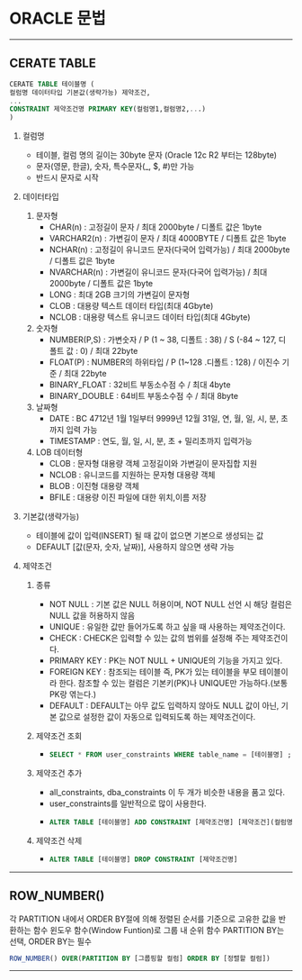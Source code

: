 # ORACLE 문법

---
## CERATE TABLE
```sql
CERATE TABLE 테이블명 (
컬럼명 데이터타입 기본값(생략가능) 제약조건,
...
CONSTRAINT 제약조건명 PRIMARY KEY(컬럼명1,컬럼명2,...)
)
```
1. 컬럼명
   - 테이블, 컬럼 명의 길이는 30byte 문자 (Oracle 12c R2 부터는 128byte)
   - 문자(영문, 한글), 숫자, 특수문자(_, $, #)만 가능
   - 반드시 문자로 시작


2. 데이터타입
   1. 문자형
      - CHAR(n)	: 고정길이 문자 / 최대 2000byte / 디폴트 값은 1byte
      - VARCHAR2(n)	: 가변길이 문자 / 최대 4000BYTE / 디폴트 값은 1byte
      - NCHAR(n) : 고정길이 유니코드 문자(다국어 입력가능) / 최대 2000byte / 디폴트 값은 1byte
      - NVARCHAR(n) : 가변길이 유니코드 문자(다국어 입력가능) / 최대 2000byte / 디폴트 값은 1byte
      - LONG : 최대 2GB 크기의 가변길이 문자형
      - CLOB : 대용량 텍스트 데이터 타입(최대 4Gbyte)
      - NCLOB : 대용량 텍스트 유니코드 데이터 타입(최대 4Gbyte)
   2. 숫자형
      - NUMBER(P,S) : 가변숫자 / P (1 ~ 38, 디폴트 : 38) / S (-84 ~ 127, 디폴트 값 : 0)  / 최대 22byte
      - FLOAT(P) : NUMBER의 하위타입 / P (1~128 .디폴트 : 128) / 이진수 기준 / 최대 22byte
      - BINARY_FLOAT : 32비트 부동소수점 수 / 최대 4byte
      - BINARY_DOUBLE : 64비트 부동소수점 수 / 최대 8byte
   3. 날짜형
      - DATE : BC 4712년 1월 1일부터 9999년 12월 31일, 연, 월, 일, 시, 분, 초 까지 입력 가능
      - TIMESTAMP : 연도, 월, 일, 시, 분, 초 + 밀리초까지 입력가능
   4. LOB 데이터형
      - CLOB : 문자형 대용량 객체 고정길이와 가변길이 문자집합 지원
      - NCLOB : 유니코드를 지원하는 문자형 대용량 객체
      - BLOB : 이진형 대용량 객체
      - BFILE : 대용량 이진 파일에 대한 위치,이름 저장


3. 기본값(생략가능)
   - 테이블에 값이 입력(INSERT) 될 때 값이 없으면 기본으로 생성되는 값
   - DEFAULT [값(문자, 숫자, 날짜)], 사용하지 않으면 생략 가능


4. 제약조건
    1. 종류
       - NOT NULL : 기본 값은 NULL 허용이며, NOT NULL 선언 시 해당 컬럼은 NULL 값을 허용하지 않음
       - UNIQUE : 유일한 값만 들어가도록 하고 싶을 때 사용하는 제약조건이다.
       - CHECK : CHECK은 입력할 수 있는 값의 범위를 설정해 주는 제약조건이다.
       - PRIMARY KEY : PK는 NOT NULL + UNIQUE의 기능을 가지고 있다.
       - FOREIGN KEY : 참조되는 테이블 즉, PK가 있는 테이블을 부모 테이블이라 한다. 참조할 수 있는 컬럼은 기본키(PK)나 UNIQUE만 가능하다.(보통 PK랑 엮는다.)
       - DEFAULT : DEFAULT는 아무 값도 입력하지 않아도 NULL 값이 아닌, 기본 값으로 설정한 값이 자동으로 입력되도록 하는 제약조건이다.
   
    2. 제약조건 조회
       - ```sql
         SELECT * FROM user_constraints WHERE table_name = [테이블명] ;
         ```
    3. 제약조건 추가
       - all_constraints, dba_constraints 이 두 개가 비슷한 내용을 품고 있다.
       - user_constraints를 일반적으로 많이 사용한다.
       - ```sql
         ALTER TABLE [테이블명] ADD CONSTRAINT [제약조건명] [제약조건](컬럼명)
         ```
    4. 제약조건 삭제
       - ```sql
         ALTER TABLE [테이블명] DROP CONSTRAINT [제약조건명]
         ```

---
## ROW_NUMBER()
각 PARTITION 내에서 ORDER BY절에 의해 정렬된 순서를 기준으로 고유한 값을 반환하는 함수
윈도우 함수(Window Funtion)로 그룹 내 순위 함수
PARTITION BY는 선택, ORDER BY는 필수
```sql
ROW_NUMBER() OVER(PARTITION BY [그룹핑할 컬럼] ORDER BY [정렬할 컬럼])
```


---

